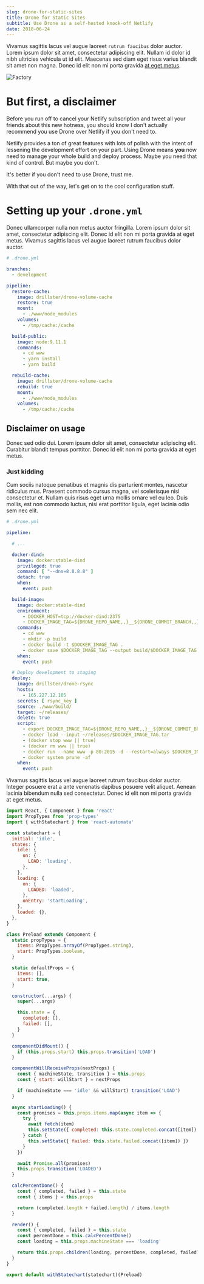 ```yaml
---
slug: drone-for-static-sites
title: Drone for Static Sites
subtitle: Use Drone as a self-hosted knock-off Netlify
date: 2018-06-24
---
```


Vivamus sagittis lacus vel augue laoreet `rutrum faucibus` dolor auctor. Lorem
ipsum dolor sit amet, consectetur adipiscing elit. Nullam id dolor id nibh
ultricies vehicula ut id elit. Maecenas sed diam eget risus varius blandit sit
amet non magna. Donec id elit non mi porta gravida [at eget metus](/).

![Factory](./path.jpg)

# But first, a disclaimer

Before you run off to cancel your Netlify subscription and tweet all your
friends about this new hotness, you should know I don't actually recommend you
use Drone over Netlify if you don't need to.

Netlify provides a ton of great features with lots of polish with the intent of
lessening the development effort on your part. Using Drone means **you** now
need to manage your whole build and deploy process. Maybe you need that kind of
control. But maybe you don't.

It's better if you don't need to use Drone, trust me.

With that out of the way, let's get on to the cool configuration stuff.

# Setting up your `.drone.yml`

Donec ullamcorper nulla non metus auctor fringilla. Lorem ipsum
dolor sit amet, consectetur adipiscing elit. Donec id elit non mi porta gravida
at eget metus. Vivamus sagittis lacus vel augue laoreet rutrum faucibus dolor
auctor.

```yaml
# .drone.yml

branches:
  - development

pipeline:
  restore-cache:
    image: drillster/drone-volume-cache
    restore: true
    mount:
      - ./www/node_modules
    volumes:
      - /tmp/cache:/cache

  build-public:
    image: node:9.11.1
    commands:
      - cd www
      - yarn install
      - yarn build

  rebuild-cache:
    image: drillster/drone-volume-cache
    rebuild: true
    mount:
      - ./www/node_modules
    volumes:
      - /tmp/cache:/cache
```

## Disclaimer on usage

Donec sed odio dui. Lorem ipsum dolor sit amet, consectetur adipiscing elit.
Curabitur blandit tempus porttitor. Donec id elit non mi porta gravida at eget
metus.

### Just kidding

Cum sociis natoque penatibus et magnis dis parturient montes, nascetur
ridiculus mus. Praesent commodo cursus magna, vel scelerisque nisl consectetur
et. Nullam quis risus eget urna mollis ornare vel eu leo. Duis mollis, est non
commodo luctus, nisi erat porttitor ligula, eget lacinia odio sem nec elit.

```yaml
# .drone.yml

pipeline:

  # ...

  docker-dind:
    image: docker:stable-dind
    privileged: true
    command: [ "--dns=8.8.8.8" ]
    detach: true
    when:
      event: push

  build-image:
    image: docker:stable-dind
    environment:
      - DOCKER_HOST=tcp://docker-dind:2375
      - DOCKER_IMAGE_TAG=${DRONE_REPO_NAME,,}__${DRONE_COMMIT_BRANCH,,}__${DRONE_COMMIT_SHA,,}__www
    commands:
      - cd www
      - mkdir -p build
      - docker build -t $DOCKER_IMAGE_TAG .
      - docker save $DOCKER_IMAGE_TAG --output build/$DOCKER_IMAGE_TAG.tar
    when:
      event: push

  # Deploy development to staging
  deploy:
    image: drillster/drone-rsync
    hosts: 
      - 165.227.12.105
    secrets: [ rsync_key ]
    source: ./www/build/
    target: ~/releases/
    delete: true
    script:
      - export DOCKER_IMAGE_TAG=${DRONE_REPO_NAME,,}__${DRONE_COMMIT_BRANCH,,}__${DRONE_COMMIT_SHA,,}__www
      - docker load --input ~/releases/$DOCKER_IMAGE_TAG.tar
      - (docker stop www || true)
      - (docker rm www || true)
      - docker run --name www -p 80:2015 -d --restart=always $DOCKER_IMAGE_TAG
      - docker system prune -af
    when:
      event: push
```

Vivamus sagittis lacus vel augue laoreet rutrum faucibus dolor auctor. Integer
posuere erat a ante venenatis dapibus posuere velit aliquet. Aenean lacinia
bibendum nulla sed consectetur. Donec id elit non mi porta gravida at eget
metus.

```javascript
import React, { Component } from 'react'
import PropTypes from 'prop-types'
import { withStatechart } from 'react-automata'

const statechart = {
  initial: 'idle',
  states: {
    idle: {
      on: {
        LOAD: 'loading',
      },
    },
    loading: {
      on: {
        LOADED: 'loaded',
      },
      onEntry: 'startLoading',
    },
    loaded: {},
  },
}

class Preload extends Component {
  static propTypes = {
    items: PropTypes.arrayOf(PropTypes.string),
    start: PropTypes.boolean,
  }

  static defaultProps = {
    items: [],
    start: true,
  }

  constructor(...args) {
    super(...args)

    this.state = {
      completed: [],
      failed: [],
    }
  }

  componentDidMount() {
    if (this.props.start) this.props.transition('LOAD')
  }

  componentWillReceiveProps(nextProps) {
    const { machineState, transition } = this.props
    const { start: willStart } = nextProps

    if (machineState === 'idle' && willStart) transition('LOAD')
  }

  async startLoading() {
    const promises = this.props.items.map(async item => {
      try {
        await fetch(item)
        this.setState({ completed: this.state.completed.concat([item]) })
      } catch {
        this.setState({ failed: this.state.failed.concat([item]) })
      }
    })

    await Promise.all(promises)
    this.props.transition('LOADED')
  }

  calcPercentDone() {
    const { completed, failed } = this.state
    const { items } = this.props

    return (completed.length + failed.length) / items.length
  }

  render() {
    const { completed, failed } = this.state
    const percentDone = this.calcPercentDone()
    const loading = this.props.machineState === 'loading'

    return this.props.children(loading, percentDone, completed, failed)
  }
}

export default withStatechart(statechart)(Preload)
```
